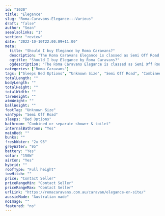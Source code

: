 ```yaml
---
id: "1020"
title: "Elegance"
slug: "Roma-Caravans-Elegance---Various"
draft: "false"
author: "Sean"
seealsolinks: "1"
section: "review"
date: "2022-10-10T22:00:09+11:00"
meta:
  title: "Should I buy Elegance by Roma Caravans?"
  description: "The Roma Caravans Elegance is classed as Semi Off Road, and sleeps Bed Options people. It is Australian made and comes in at Unknown Size. It generally has Combined or separate shower & toilet."
  ogtitle: "Should I buy Elegance by Roma Caravans?"
  ogdescription: "The Roma Caravans Elegance is classed as Semi Off Road, and sleeps Bed Options people. It is Australian made and comes in at Unknown Size. It generally has Combined or separate shower & toilet."
categories: ["Roma Caravans"]
tags: ["Sleeps Bed Options", "Unknown Size", "Semi Off Road", "Combined or separate shower & toilet", "Full height", "Price Unknown", "Australian made"]
totalLength: ""
bodyLength: ""
totalHeight: ""
totalWidth: ""
tareWeight: ""
atmWeight: ""
ballWeight: ""
footTag: "Unknown Size"
vanType: "Semi Off Road"
sleeps: "Bed Options"
bathroom: "Combined or separate shower & toilet"
internalBathroom: "Yes"
mainBed: ""
bunks: ""
freshWater: "2x 95"
greyWater: "95"
battery: "Yes"
solar: "150W"
airCon: "Yes"
hybrid: ""
roofType: "Full height"
towHitch: ""
price: "Contact Seller"
priceRangeMin: "Contact Seller"
priceRangeMax: "Contact Seller"
urlLink: "https://romacaravans.com.au/caravan/elegance-on-site/"
aussieMade: "Australian made"
noImage: ""
featured: "no"
---
```

